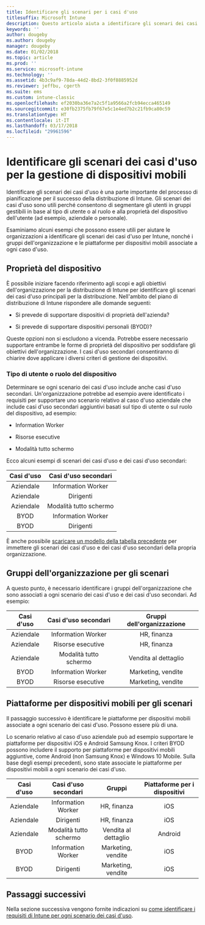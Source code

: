 ```yaml
---
title: Identificare gli scenari per i casi d'uso
titlesuffix: Microsoft Intune
description: Questo articolo aiuta a identificare gli scenari dei casi d'uso e dei casi d'uso secondari per un'implementazione di Microsoft Intune in configurazione solo cloud.
keywords: ''
author: dougeby
ms.author: dougeby
manager: dougeby
ms.date: 01/02/2018
ms.topic: article
ms.prod: ''
ms.service: microsoft-intune
ms.technology: ''
ms.assetid: 4b3c9af9-78da-44d2-8bd2-3f0f8885952d
ms.reviewer: jeffbu, cgerth
ms.suite: ems
ms.custom: intune-classic
ms.openlocfilehash: ef2030ba36e7a2c5f1a9566a2fcb94ecca465149
ms.sourcegitcommit: e30fb2375fb79f67e5c1e4ed7b2c21fb9ca80c59
ms.translationtype: HT
ms.contentlocale: it-IT
ms.lasthandoff: 03/17/2018
ms.locfileid: "29961596"
---
```

# <a name="identify-mobile-device-management-use-case-scenarios"></a>Identificare gli scenari dei casi d'uso per la gestione di dispositivi mobili

Identificare gli scenari dei casi d'uso è una parte importante del processo di pianificazione per il successo della distribuzione di Intune. Gli scenari dei casi d'uso sono utili perché consentono di segmentare gli utenti in gruppi gestibili in base al tipo di utente o al ruolo e alla proprietà del dispositivo dell'utente (ad esempio, aziendale o personale).

Esaminiamo alcuni esempi che possono essere utili per aiutare le organizzazioni a identificare gli scenari dei casi d'uso per Intune, nonché i gruppi dell'organizzazione e le piattaforme per dispositivi mobili associate a ogni caso d'uso.

## <a name="device-ownership"></a>Proprietà del dispositivo
È possibile iniziare facendo riferimento agli scopi e agli obiettivi dell'organizzazione per la distribuzione di Intune per identificare gli scenari dei casi d'uso principali per la distribuzione. Nell'ambito del piano di distribuzione di Intune rispondere alle domande seguenti:

-   Si prevede di supportare dispositivi di proprietà dell'azienda?

-   Si prevede di supportare dispositivi personali (BYOD)?

Queste opzioni non si escludono a vicenda. Potrebbe essere necessario supportare entrambe le forme di proprietà del dispositivo per soddisfare gli obiettivi dell'organizzazione. I casi d'uso secondari consentiranno di chiarire dove applicare i diversi criteri di gestione dei dispositivi.

### <a name="user-type-or-device-role"></a>Tipo di utente o ruolo del dispositivo

Determinare se ogni scenario dei casi d'uso include anche casi d'uso secondari. Un'organizzazione potrebbe ad esempio avere identificato i requisiti per supportare uno scenario relativo al caso d'uso aziendale che include casi d'uso secondari aggiuntivi basati sul tipo di utente o sul ruolo del dispositivo, ad esempio:

-   Information Worker

-   Risorse esecutive

-   Modalità tutto schermo

Ecco alcuni esempi di scenari dei casi d'uso e dei casi d'uso secondari:

| **Casi d'uso** | **Casi d'uso secondari** |
|:---:|:---:|
| Aziendale | Information Worker |              
| Aziendale | Dirigenti |           
| Aziendale | Modalità tutto schermo |
| BYOD | Information Worker |           
| BYOD | Dirigenti |

È anche possibile [scaricare un modello della tabella precedente](https://gallery.technet.microsoft.com/Intune-deployment-planning-fae156c2?redir=0) per immettere gli scenari dei casi d'uso e dei casi d'uso secondari della propria organizzazione.

## <a name="organizational-groups-for-your-scenarios"></a>Gruppi dell'organizzazione per gli scenari

A questo punto, è necessario identificare i gruppi dell'organizzazione che sono associati a ogni scenario dei casi d'uso e dei casi d'uso secondari. Ad esempio:

| **Casi d'uso** | **Casi d'uso secondari** | **Gruppi dell'organizzazione** |
|:---:|:---:|:---:|
| Aziendale | Information Worker | HR, finanza |               
| Aziendale | Risorse esecutive | HR, finanza |            
| Aziendale | Modalità tutto schermo | Vendita al dettaglio |
| BYOD | Information Worker | Marketing, vendite |            
| BYOD | Risorse esecutive | Marketing, vendite |


## <a name="mobile-device-platforms-for-your-scenarios"></a>Piattaforme per dispositivi mobili per gli scenari

Il passaggio successivo è identificare le piattaforme per dispositivi mobili associate a ogni scenario dei casi d'uso. Possono essere più di una.

Lo scenario relativo al caso d'uso aziendale può ad esempio supportare le piattaforme per dispositivi iOS e Android Samsung Knox. I criteri BYOD possono includere il supporto per piattaforme per dispositivi mobili aggiuntive, come Android (non Samsung Knox) e Windows 10 Mobile. Sulla base degli esempi precedenti, sono state associate le piattaforme per dispositivi mobili a ogni scenario dei casi d'uso.

| **Casi d'uso** | **Casi d'uso secondari** | **Gruppi** | **Piattaforme per i dispositivi** |   
|:---:|:---:|:---:|:---:|
| Aziendale | Information Worker | HR, finanza | iOS |                                                           
| Aziendale | Dirigenti | HR, finanza | iOS |                                                           
| Aziendale | Modalità tutto schermo | Vendita al dettaglio | Android |
| BYOD | Information Worker | Marketing, vendite | iOS |                                                           
| BYOD | Dirigenti | Marketing, vendite | iOS |

## <a name="next-steps"></a>Passaggi successivi

Nella sezione successiva vengono fornite indicazioni su [come identificare i requisiti di Intune per ogni scenario dei casi d'uso](planning-guide-requirements.md).
